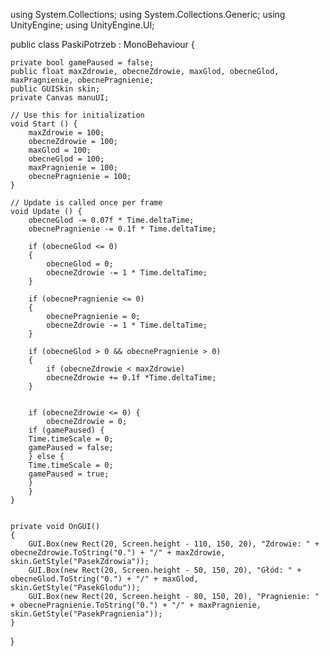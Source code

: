 using System.Collections;
using System.Collections.Generic;
using UnityEngine;
using UnityEngine.UI;

public class PaskiPotrzeb : MonoBehaviour {

	private bool gamePaused = false;
    public float maxZdrowie, obecneZdrowie, maxGlod, obecneGlod, maxPragnienie, obecnePragnienie;
	public GUISkin skin;
	private Canvas manuUI;
		
	// Use this for initialization
	void Start () {	
		maxZdrowie = 100;
        obecneZdrowie = 100;
		maxGlod = 100;
		obecneGlod = 100;
		maxPragnienie = 100;
		obecnePragnienie = 100;
	}
	
	// Update is called once per frame
	void Update () {
		obecneGlod -= 0.07f * Time.deltaTime;
		obecnePragnienie -= 0.1f * Time.deltaTime;
	
		if (obecneGlod <= 0)
		{
			obecneGlod = 0;
			obecneZdrowie -= 1 * Time.deltaTime;
		}
	
		if (obecnePragnienie <= 0)
		{
			obecnePragnienie = 0;
			obecneZdrowie -= 1 * Time.deltaTime;
		}
		
		if (obecneGlod > 0 && obecnePragnienie > 0)
		{
			if (obecneZdrowie < maxZdrowie)
			obecneZdrowie += 0.1f *Time.deltaTime;
		}
		

		if (obecneZdrowie <= 0) {
			obecneZdrowie = 0;
		if (gamePaused) {
		Time.timeScale = 0;
		gamePaused = false;
		} else {
		Time.timeScale = 0;
		gamePaused = true;
		}
		}
	}
	

    private void OnGUI()
    {
        GUI.Box(new Rect(20, Screen.height - 110, 150, 20), "Zdrowie: " + obecneZdrowie.ToString("0.") + "/" + maxZdrowie, skin.GetStyle("PasekZdrowia"));
		GUI.Box(new Rect(20, Screen.height - 50, 150, 20), "Głód: " + obecneGlod.ToString("0.") + "/" + maxGlod, skin.GetStyle("PasekGlodu"));
		GUI.Box(new Rect(20, Screen.height - 80, 150, 20), "Pragnienie: " + obecnePragnienie.ToString("0.") + "/" + maxPragnienie, skin.GetStyle("PasekPragnienia"));
    }
	
}
